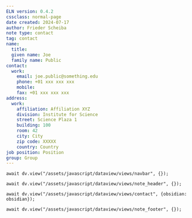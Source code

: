```yaml
---
ELN version: 0.4.2
cssclass: normal-page
date created: 2024-07-17
author: Frieder Scheiba
note type: contact
tag: contact
name:
  title:
  given name: Joe
  family name: Public
contact:
  work:
    email: joe.public@something.edu
    phone: +01 xxx xxx xxx
    mobile: 
    fax: +01 xxx xxx xxx
address:
  work:
    affiliation: Affiliation XYZ
    division: Institute for Science
    street: Science Plaza 1
    building: 100
    room: 42
    city: City
    zip code: XXXXX
    country: Country
job position: Position
group: Group
---
```


```dataviewjs
await dv.view("/assets/javascript/dataview/views/navbar", {});
```

```dataviewjs
await dv.view("/assets/javascript/dataview/views/note_header", {});
```

```dataviewjs
await dv.view("/assets/javascript/dataview/views/contact", {obsidian: obsidian});
```

```dataviewjs
await dv.view("/assets/javascript/dataview/views/note_footer", {});
```
